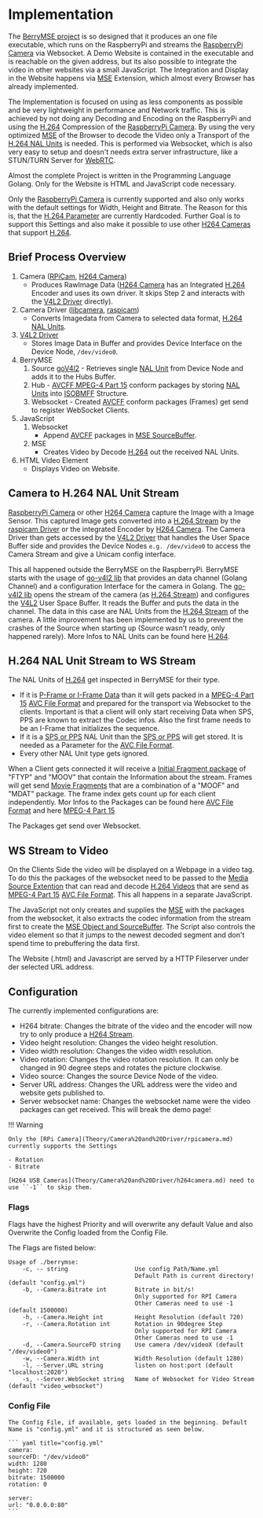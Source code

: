 # Implementation

The [BerryMSE project](https://github.com/Ch3ri0ur/berrymse) is so designed that it produces an one file executable, which runs on the RaspberryPi and streams the [RaspberryPi Camera](Theory/Camera%20and%20Driver/rpicamera.md) via Websocket. A Demo Website is contained in the executable and is reachable on the given address, but its also possible to integrate the video in other websites via a small JavaScript. The Integration and Display in the Website happens via [MSE](Theory/Video/mse.md) Extension, which almost every Browser has already implemented.

The Implementation is focused on using as less components as possible and be very lightweight in performance and Network traffic. This is achieved by not doing any Decoding and Encoding on the RaspberryPi and using the [H.264](Theory/Video/h264.md) Compression of the [RaspberryPi Camera](Theory/Camera%20and%20Driver/rpicamera.md). By using the very optimized [MSE](Theory/Video/mse.md) of the Browser to decode the Video only a Transport of the [H.264 NAL Units](Theory/Video/h264.md) is needed. This is performed via Websocket, which is also very easy to setup and doesn't needs extra server infrastructure, like a STUN/TURN Server for [WebRTC](Research/webRTC.md).

Almost the complete Project is written in the Programming Language Golang. Only for the Website is HTML and JavaScript code necessary.

Only the [RaspberryPi Camera](Theory/Camera%20and%20Driver/rpicamera.md) is currently supported and also only works with the default settings for Width, Height and Bitrate. The Reason for this is, that the [H.264 Parameter](Theory/Video/h264.md) are currently Hardcoded. Further Goal is to support this Settings and also make it possible to use other [H264 Cameras](Theory/Camera%20and%20Driver/h264camera.md) that support [H.264](Theory/Video/h264.md).

## Brief Process Overview

1. Camera ([RPiCam](Theory/Camera%20and%20Driver/rpicamera.md), [H264 Camera](Theory/Camera%20and%20Driver/h264camera.md))
    - Produces RawImage Data ([H264 Camera](Theory/Camera%20and%20Driver/h264camera.md) has an Integrated [H.264](Theory/Video/h264.md) Encoder and uses its own driver. It skips Step 2 and interacts with the [V4L2 Driver](Theory/Camera%20and%20Driver/v4l2.md) directly).
2. Camera Driver ([libcamera](Theory/Camera%20and%20Driver/libcamera.md), [raspicam](Theory/Camera%20and%20Driver/legacycameraStack.md))
    - Converts Imagedata from Camera to selected data format, [H.264 NAL Units](Theory/Video/h264.md).
3. [V4L2 Driver](Theory/Camera%20and%20Driver/v4l2.md)
    - Stores Image Data in Buffer and provides Device Interface on the Device Node, ``/dev/video0``.
4. BerryMSE
    1. Source [goV4l2](Theory/Camera%20and%20Driver/goV4l2.md)
            - Retrieves single [NAL Unit](Theory/Video/h264.md) from Device Node and adds it to the Hubs Buffer.
    2. Hub
            - [AVCFF MPEG-4 Part 15](Theory/Video/mpeg4.md) conform packages by storing [NAL Units](Theory/Video/h264.md) into [ISOBMFF](Theory/Video/mpeg4.md) Structure. 
    3. Websocket
            - Created [AVCFF](Theory/Video/avcff.md) conform packages (Frames) get send to register WebSocket Clients. 
5. JavaScript
    1. Websocket
        - Append [AVCFF](Theory/Video/avcff.md) packages in [MSE SourceBuffer](Theory/Video/mse.md).
    2. MSE
        - Creates Video by Decode [H.264](Theory/Video/h264.md) out the received NAL Units.
6. HTML Video Element
    - Displays Video on Website.

## Camera to H.264 NAL Unit Stream

[RaspberryPi Camera](Theory/Camera%20and%20Driver/rpicamera.md) or other [H264 Camera](Theory/Camera%20and%20Driver/h264camera.md) capture the Image with a Image Sensor. This captured Image gets converted into a [H.264 Stream](Theory/Video/h264.md) by the [raspicam Driver](Theory/Camera%20and%20Driver/legacycameraStack.md) or the integrated Encoder by [H264 Camera](Theory/Camera%20and%20Driver/h264camera.md). The Camera Driver than gets accessed by the [V4L2 Driver](Theory/Camera%20and%20Driver/v4l2.md) that handles the User Space Buffer side and provides the Device Nodes ``e.g. /dev/video0`` to access the Camera Stream and give a Unicam config interface.

This all happened outside the BerryMSE on the RaspberryPi. BerryMSE starts with the usage of [go-v4l2 lib](Theory/Camera%20and%20Driver/goV4l2.md) that provides an data channel (Golang Channel) and a configuration Interface for the camera in Golang. The [go-v4l2 lib](Theory/Camera%20and%20Driver/goV4l2.md) opens the stream of the camera (as [H.264 Stream](Theory/Video/h264.md)) and configures the [V4L2](Theory/Camera%20and%20Driver/v4l2.md) User Space Buffer.
It reads the Buffer and puts the data in the channel. The data in this case are NAL Units from the [H.264 Stream](Theory/Video/h264.md) of the camera. A little improvement has been implemented by us to prevent the crashes of the Source when starting up (Source wasn't ready, only happened rarely).
More Infos to NAL Units can be found here [H.264](Theory/Video/h264.md).

## H.264 NAL Unit Stream to WS Stream

The NAL Units of [H.264](Theory/Video/h264.md) get inspected in BerryMSE for their type.

- If it is [P-Frame or I-Frame Data](Theory/Video/h264.md) than it will gets packed in a [MPEG-4 Part 15](Theory/Video/mpeg4.md) [AVC File Format](Theory/Video/avcff.md) and prepared for the transport via Websocket to the clients. Important is that a client will only start receiving Data when SPS, PPS are known to extract the Codec infos. Also the first frame needs to be an I-Frame that initializes the sequence.
- If it is a [SPS or PPS](Theory/Video/h264.md) NAL Unit than the [SPS or PPS](Theory/Video/h264.md) will get stored. It is needed as a Parameter for the [AVC File Format](Theory/Video/avcff.md).
- Every other NAL Unit type gets ignored.

When a Client gets connected it will receive a [Initial Fragment package](Theory/Video/avcff.md) of "FTYP" and "MOOV" that contain the Information about the stream. Frames will get send [Movie Fragments](Theory/Video/avcff.md) that are a combination of a "MOOF" and "MDAT" package. The frame index gets count up for each client independently.
Mor Infos to the Packages can be found here [AVC File Format](Theory/Video/avcff.md) and here [MPEG-4 Part 15](Theory/Video/mpeg4.md)

The Packages get send over Websocket.

## WS Stream to Video

On the Clients Side the video will be displayed on a Webpage in a video tag. To do this the packages of the websocket need to be passed to the [Media Source Extention](Theory/Video/mse.md) that can read and decode [H.264 Videos](Theory/Video/h264.md) that are send as [MPEG-4 Part 15](Theory/Video/mpeg4.md) [AVC File Format](Theory/Video/avcff.md). This all happens in a separate JavaScript.

The JavaScript not only creates and supplies the [MSE](Theory/Video/mse.md) with the packages from the websocket, it also extracts the codec information from the stream first to create the [MSE Object and SourceBuffer](Theory/Video/mse.md). The Script also controls the video element so that it jumps to the newest decoded segment and don't spend time to prebuffering the data first.

The Website (.html) and Javascript are served by a HTTP Fileserver under der selected URL address.


## Configuration

The currently implemented configurations are:

-  H264 bitrate:
    Changes the bitrate of the video and the encoder will now try to only produce a [H264 Stream](Theory/Video/h264.md).
- Video height resolution:
    Changes the video height resolution.
- Video width resolution:
    Changes the video width resolution.
- Video rotation:
    Changes the video rotation resolution. It can only be changed in 90 degree steps and rotates the picture clockwise.
- Video source:
    Changes the source Device Node of the video.
- Server URL address:
    Changes the URL address were the video and website gets published to.
- Server websocket name:
    Changes the websocket name were the video packages can get received. This will break the demo page!

!!! Warning

    Only the [RPi Camera](Theory/Camera%20and%20Driver/rpicamera.md) currently supports the Settings

    - Rotation
    - Bitrate

    [H264 USB Cameras](Theory/Camera%20and%20Driver/h264camera.md) need to use ``-1`` to skip them.


### Flags

Flags have the highest Priority and will overwrite any default Value and also Overwrite the Config loaded from the Config File.

The Flags are fisted below:

    Usage of ./berrymse:
        -c, -- string                   Use config Path/Name.yml
                                        Default Path is current directory! (default "config.yml")
        -b, --Camera.Bitrate int        Bitrate in bit/s!
                                        Only supported for RPI Camera
                                        Other Cameras need to use -1 (default 1500000)
        -h, --Camera.Height int         Height Resolution (default 720)
        -r, --Camera.Rotation int       Rotation in 90degree Step
                                        Only supported for RPI Camera
                                        Other Cameras need to use -1
        -d, --Camera.SourceFD string    Use camera /dev/videoX (default "/dev/video0")
        -w, --Camera.Width int          Width Resolution (default 1280)
        -l, --Server.URL string         listen on host:port (default "localhost:2020")
        -s, --Server.WebSocket string   Name of Websocket for Video Stream (default "video_websocket")

### Config File

    The Config File, if available, gets loaded in the beginning. Default Name is "config.yml" and it is structured as seen below.

    ``` yaml title="config.yml"
    camera:
    sourceFD: "/dev/video0"
    width: 1280
    height: 720
    bitrate: 1500000
    rotation: 0

    server:
    url: "0.0.0.0:80"
    ```